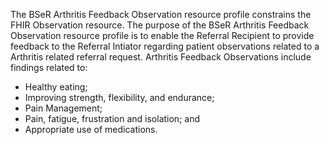 The BSeR Arthritis Feedback Observation resource profile constrains the FHIR Observation resource. The purpose of the BSeR Arthritis Feedback Observation resource profile is to enable the Referral Recipient to provide feedback to the Referral Intiator regarding patient observations related to a Arthritis related referral request. Arthritis Feedback Observations include findings related to:

* Healthy eating;
* Improving strength, flexibility, and endurance;
* Pain Management;
* Pain, fatigue, frustration and isolation; and
* Appropriate use of medications.